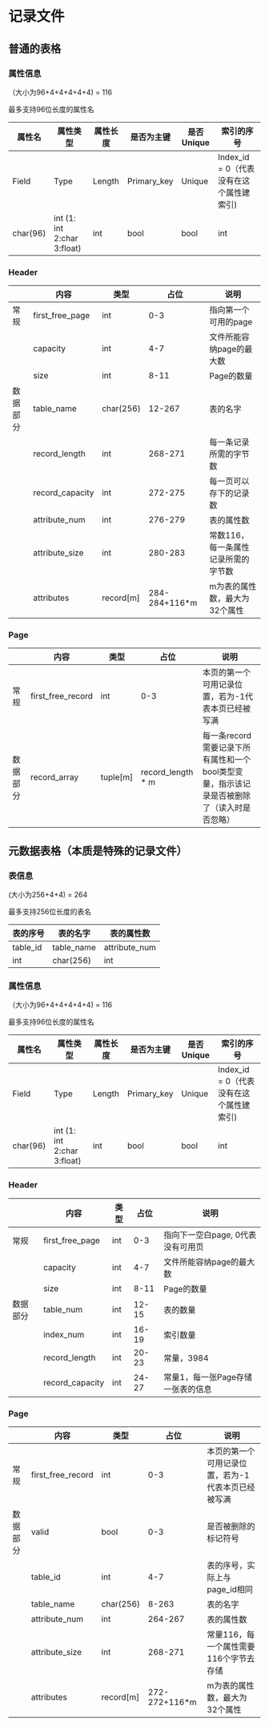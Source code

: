 # 记录文件

## 普通的表格

### 属性信息

（大小为96+4+4+4+4+4) = 116

最多支持96位长度的属性名

| 属性名   | 属性类型                    | 属性长度 | 是否为主键  | 是否Unique | 索引的序号                              |
| -------- | --------------------------- | -------- | ----------- | ---------- | --------------------------------------- |
| Field    | Type                        | Length   | Primary_key | Unique     | Index_id = 0（代表没有在这个属性建索引) |
| char(96) | int (1: int 2:char 3:float) | int      | bool        | bool       | int                                     |

### Header

|          | 内容            | 类型      | 占位          | 说明                                |
| -------- | --------------- | --------- | ------------- | ----------------------------------- |
| 常规     | first_free_page | int       | 0-3           | 指向第一个可用的page                |
|          | capacity        | int       | 4-7           | 文件所能容纳page的最大数            |
|          | size            | int       | 8-11          | Page的数量                          |
| 数据部分 | table_name      | char(256) | 12-267        | 表的名字                            |
|          | record_length   | int       | 268-271       | 每一条记录所需的字节数              |
|          | record_capacity | int       | 272-275       | 每一页可以存下的记录数              |
|          | attribute_num   | int       | 276-279       | 表的属性数                          |
|          | attribute_size  | int       | 280-283       | 常数116，每一条属性记录所需的字节数 |
|          | attributes      | record[m] | 284-284+116*m | m为表的属性数，最大为32个属性       |



### Page

|          | 内容              | 类型     | 占位              | 说明                                                         |
| -------- | ----------------- | -------- | ----------------- | ------------------------------------------------------------ |
| 常规     | first_free_record | int      | 0-3               | 本页的第一个可用记录位置，若为-1代表本页已经被写满           |
| 数据部分 | record_array      | tuple[m] | record_length * m | 每一条record需要记录下所有属性和一个bool类型变量，指示该记录是否被删除了（读入时是否忽略） |

 

 



## 元数据表格（本质是特殊的记录文件）

### 表信息

(大小为256+4+4) = 264

最多支持256位长度的表名

| 表的序号 | 表的名字   | 表的属性数    |
| -------- | ---------- | ------------- |
| table_id | table_name | attribute_num |
| int      | char(256)  | int           |

### 属性信息

（大小为96+4+4+4+4+4) = 116

最多支持96位长度的属性名

| 属性名   | 属性类型                    | 属性长度 | 是否为主键  | 是否Unique | 索引的序号                              |
| -------- | --------------------------- | -------- | ----------- | ---------- | --------------------------------------- |
| Field    | Type                        | Length   | Primary_key | Unique     | Index_id = 0（代表没有在这个属性建索引) |
| char(96) | int (1: int 2:char 3:float) | int      | bool        | bool       | int                                     |

### Header

|          | 内容            | 类型 | 占位  | 说明                              |
| -------- | --------------- | ---- | ----- | --------------------------------- |
| 常规     | first_free_page | int  | 0-3   | 指向下一空白page, 0代表没有可用页 |
|          | capacity        | int  | 4-7   | 文件所能容纳page的最大数          |
|          | size            | int  | 8-11  | Page的数量                        |
| 数据部分 | table_num       | int  | 12-15 | 表的数量                          |
|          | index_num       | int  | 16-19 | 索引数量                          |
|          | record_length   | int  | 20-23 | 常量，3984                        |
|          | record_capacity | int  | 24-27 | 常量1，每一张Page存储一张表的信息 |

### Page

|          | 内容              | 类型      | 占位          | 说明                                               |
| -------- | ----------------- | --------- | ------------- | -------------------------------------------------- |
| 常规     | first_free_record | int       | 0-3           | 本页的第一个可用记录位置，若为-1代表本页已经被写满 |
| 数据部分 | valid             | bool      | 0-3           | 是否被删除的标记符号                               |
|          | table_id          | int       | 4-7           | 表的序号，实际上与page_id相同                      |
|          | table_name        | char(256) | 8-263         | 表的名字                                           |
|          | attribute_num     | int       | 264-267       | 表的属性数                                         |
|          | attribute_size    | int       | 268-271       | 常量116，每一个属性需要116个字节去存储             |
|          | attributes        | record[m] | 272-272+116*m | m为表的属性数，最大为32个属性                      |

​	